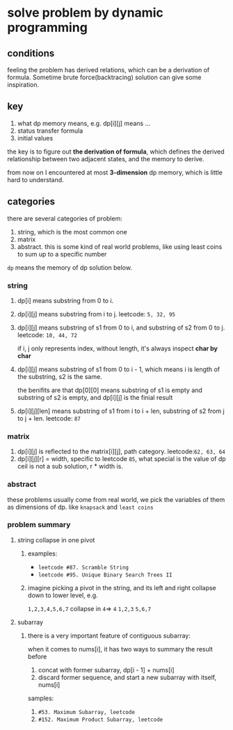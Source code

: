 # solve problem by dynamic programming

## conditions

feeling the problem has derived relations, which can be a derivation of formula. Sometime brute force(backtracing) solution can give some inspiration.

## key

1. what dp memory means, e.g. dp[i][j] means ...
2. status transfer formula
3. initial values

the key is to figure out **the derivation of formula**, which defines the derived relationship between two adjacent states, and the memory to derive.

from now on I encountered at most **3-dimension** dp memory, which is little hard to understand.

## categories

there are several categories of problem:

1. string, which is the most common one
2. matrix
3. abstract. this is some kind of real world problems, like using least coins to sum up to a specific number

`dp` means the memory of dp solution below.

### string

1. dp[i] means substring from 0 to i.
2. dp[i][j] means substring from i to j. leetcode: `5, 32, 95` 
3. dp[i][j] means substring of s1 from 0 to i, and substring of s2 from 0 to j. leetcode: `10, 44, 72`
    
    if i, j only represents index, without length, it's always inspect **char by char**
4. dp[i][j] means substring of s1 from 0 to i - 1, which means i is length of the substring, s2 is the same.
    
    the benifits are that dp[0][0] means substring of s1 is empty and substring of s2 is empty, and dp[i][j] is the finial result
5. dp[i][j][len] means substring of s1 from i to i + len, substring of s2 from j to j + len. leetcode: `87`

### matrix

1. dp[i][j] is reflected to the matrix[i][j], path category. leetcode:`62, 63, 64`
2. dp[i][j][r] = width, specific to leetcode `85`, what special is the value of dp ceil is not a sub solution, r * width is.

### abstract

these problems usually come from real world, we pick the variables of them as dimensions of dp. like `knapsack` and `least coins`

### problem summary

1. string collapse in one pivot
    1. examples:
        - `leetcode #87. Scramble String`
        - `leetcode #95. Unique Binary Search Trees II`
    2. imagine picking a pivot in the string, and its left and right collapse down to lower level, e.g.

        `1,2,3,4,5,6,7` collapse in `4`=>
                `4`
          `1,2,3`  `5,6,7`
2. subarray
    1. there is a very important feature of contiguous subarray: 
        
        when it comes to nums[i], it has two ways to summary the result before

        1. concat with former subarray, dp[i - 1] + nums[i]
        2. discard former sequence, and start a new subarray with itself, nums[i]

        samples:
        
        1. `#53. Maximum Subarray, leetcode`
        2. `#152. Maximum Product Subarray, leetcode`